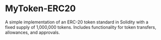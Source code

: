 # MyToken-ERC20
A simple implementation of an ERC-20 token standard in Solidity with a fixed supply of 1,000,000 tokens. Includes functionality for token transfers, allowances, and approvals.
